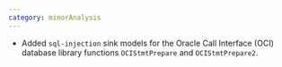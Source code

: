 ```yaml
---
category: minorAnalysis
---
```

* Added `sql-injection` sink models for the Oracle Call Interface (OCI) database library functions `OCIStmtPrepare` and `OCIStmtPrepare2`.
